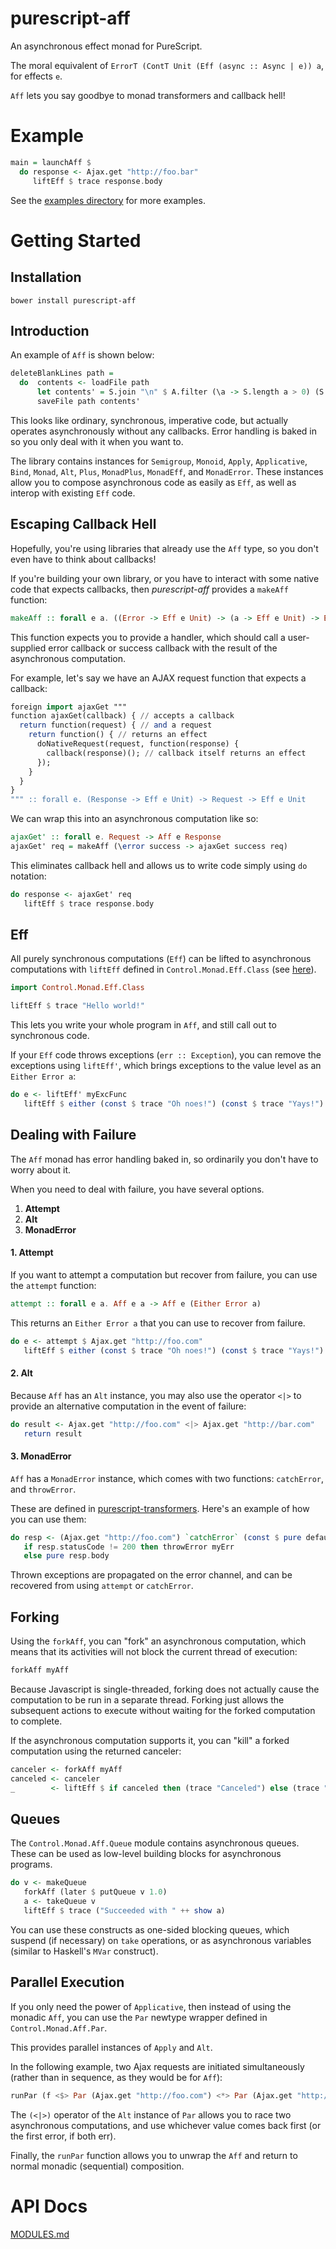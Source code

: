 # purescript-aff

An asynchronous effect monad for PureScript.

The moral equivalent of `ErrorT (ContT Unit (Eff (async :: Async | e)) a`, for effects `e`.

`Aff` lets you say goodbye to monad transformers and callback hell!

# Example

```purescript
main = launchAff $ 
  do response <- Ajax.get "http://foo.bar"
     liftEff $ trace response.body
```

See the [examples directory](/examples/src/Examples.purs) for more examples.

# Getting Started

## Installation

```
bower install purescript-aff
```

## Introduction

An example of `Aff` is shown below:

```purescript
deleteBlankLines path =
  do  contents <- loadFile path
      let contents' = S.join "\n" $ A.filter (\a -> S.length a > 0) (S.split "\n" contents)
      saveFile path contents'
```

This looks like ordinary, synchronous, imperative code, but actually operates asynchronously without any callbacks. Error handling is baked in so you only deal with it when you want to.

The library contains instances for `Semigroup`, `Monoid`, `Apply`, `Applicative`, `Bind`, `Monad`, `Alt`, `Plus`, `MonadPlus`, `MonadEff`, and `MonadError`. These instances allow you to compose asynchronous code as easily as `Eff`, as well as interop with existing `Eff` code.

## Escaping Callback Hell

Hopefully, you're using libraries that already use the `Aff` type, so you don't even have to think about callbacks!

If you're building your own library, or you have to interact with some native code that expects callbacks, then *purescript-aff* provides a `makeAff` function:

```purescript
makeAff :: forall e a. ((Error -> Eff e Unit) -> (a -> Eff e Unit) -> Eff e Unit) -> Aff e a
```

This function expects you to provide a handler, which should call a user-supplied error callback or success callback with the result of the asynchronous computation.

For example, let's say we have an AJAX request function that expects a callback:

```purescript
foreign import ajaxGet """
function ajaxGet(callback) { // accepts a callback
  return function(request) { // and a request
    return function() { // returns an effect
      doNativeRequest(request, function(response) {
        callback(response)(); // callback itself returns an effect
      });
    }
  }
}
""" :: forall e. (Response -> Eff e Unit) -> Request -> Eff e Unit
```

We can wrap this into an asynchronous computation like so:

```purescript
ajaxGet' :: forall e. Request -> Aff e Response
ajaxGet' req = makeAff (\error success -> ajaxGet success req)
```

This eliminates callback hell and allows us to write code simply using `do` notation:

```purescript
do response <- ajaxGet' req
   liftEff $ trace response.body
```

## Eff

All purely synchronous computations (`Eff`) can be lifted to asynchronous computations with `liftEff` defined in `Control.Monad.Eff.Class` (see [here](https://github.com/paf31/purescript-monad-eff)).

```purescript
import Control.Monad.Eff.Class

liftEff $ trace "Hello world!"
```

This lets you write your whole program in `Aff`, and still call out to synchronous code.

If your `Eff` code throws exceptions (`err :: Exception`), you can remove the exceptions using `liftEff'`, which brings exceptions to the value level as an `Either Error a`:

```purescript
do e <- liftEff' myExcFunc
   liftEff $ either (const $ trace "Oh noes!") (const $ trace "Yays!") e
```

## Dealing with Failure

The `Aff` monad has error handling baked in, so ordinarily you don't have to worry about it.

When you need to deal with failure, you have several options.

 1. **Attempt**
 2. **Alt**
 3. **MonadError**

#### 1. Attempt

If you want to attempt a computation but recover from failure, you can use the `attempt` function:

```purescript
attempt :: forall e a. Aff e a -> Aff e (Either Error a)
```

This returns an `Either Error a` that you can use to recover from failure.

```purescript
do e <- attempt $ Ajax.get "http://foo.com"
   liftEff $ either (const $ trace "Oh noes!") (const $ trace "Yays!") e
```

#### 2. Alt

Because `Aff` has an `Alt` instance, you may also use the operator `<|>` to provide an alternative computation in the event of failure:

```purescript
do result <- Ajax.get "http://foo.com" <|> Ajax.get "http://bar.com"
   return result
```

#### 3. MonadError

`Aff` has a `MonadError` instance, which comes with two functions: `catchError`, and `throwError`.

These are defined in [purescript-transformers](http://github.com/purescript/purescript-transformers).
Here's an example of how you can use them:

```purescript
do resp <- (Ajax.get "http://foo.com") `catchError` (const $ pure defaultResponse)
   if resp.statusCode != 200 then throwError myErr 
   else pure resp.body
```

Thrown exceptions are propagated on the error channel, and can be recovered from using `attempt` or `catchError`.

## Forking

Using the `forkAff`, you can "fork" an asynchronous computation, which means 
that its activities will not block the current thread of execution:

```purescript
forkAff myAff
```

Because Javascript is single-threaded, forking does not actually cause the 
computation to be run in a separate thread. Forking just allows the subsequent 
actions to execute without waiting for the forked computation to complete.

If the asynchronous computation supports it, you can "kill" a forked computation
using the returned canceler:

```purescript
canceler <- forkAff myAff
canceled <- canceler
_        <- liftEff $ if canceled then (trace "Canceled") else (trace "Not Canceled")
```

## Queues

The `Control.Monad.Aff.Queue` module contains asynchronous queues. These can 
be used as low-level building blocks for asynchronous programs.

```purescript
do v <- makeQueue
   forkAff (later $ putQueue v 1.0)
   a <- takeQueue v 
   liftEff $ trace ("Succeeded with " ++ show a)
```

You can use these constructs as one-sided blocking queues, which suspend (if 
necessary) on `take` operations, or as asynchronous variables (similar to 
Haskell's `MVar` construct).

## Parallel Execution

If you only need the power of `Applicative`, then instead of using the monadic `Aff`, you can use the `Par` newtype wrapper defined in `Control.Monad.Aff.Par`.

This provides parallel instances of `Apply` and `Alt`.

In the following example, two Ajax requests are initiated simultaneously (rather than in sequence, as they would be for `Aff`):

```purescript
runPar (f <$> Par (Ajax.get "http://foo.com") <*> Par (Ajax.get "http://foo.com"))
```

The `(<|>)` operator of the `Alt` instance of `Par` allows you to race two asynchronous computations, and use whichever value comes back first (or the first error, if both err).

Finally, the `runPar` function allows you to unwrap the `Aff` and return to normal monadic (sequential) composition.

# API Docs

[MODULES.md](MODULES.md)
